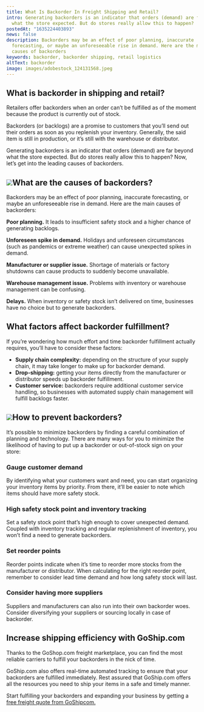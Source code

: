 ```yaml
---
title: What Is Backorder In Freight Shipping and Retail?
intro: Generating backorders is an indicator that orders (demand) are far beyond
  what the store expected. But do stores really allow this to happen?
postedAt: "1635224403893"
news: false
description: Backorders may be an effect of poor planning, inaccurate
  forecasting, or maybe an unforeseeable rise in demand. Here are the main
  causes of backorders
keywords: backorder, backorder shipping, retail logistics
altText: backorder
image: images/adobestock_124131568.jpeg
---
```


## What is backorder in shipping and retail?

Retailers offer backorders when an order can’t be fulfilled as of the moment because the product is currently out of stock.

Backorders (or backlogs) are a promise to customers that you’ll send out their orders as soon as you replenish your inventory. Generally, the said item is still in production, or it’s still with the warehouse or distributor.

Generating backorders is an indicator that orders (demand) are far beyond what the store expected. But do stores really allow this to happen? Now, let’s get into the leading causes of backorders.

## ![](https://lh3.googleusercontent.com/ZaAYAKI6YTlqnSxZ1BprAWojOgjO4mzDCwKssa1aOY9zOiimqThBBk65dB6cAN70jTYU9RhRPqOLC9ze5862z5pyoSqlaGqqh01DPAwNxWcpZK2DqHPz_9sfARtocjjjznw_r4Wy=s1600)What are the causes of backorders?

Backorders may be an effect of poor planning, inaccurate forecasting, or maybe an unforeseeable rise in demand. Here are the main causes of backorders:

**Poor planning.** It leads to insufficient safety stock and a higher chance of generating backlogs.

**Unforeseen spike in demand.** Holidays and unforeseen circumstances (such as pandemics or extreme weather) can cause unexpected spikes in demand.

**Manufacturer or supplier issue.** Shortage of materials or factory shutdowns can cause products to suddenly become unavailable.

**Warehouse management issue.** Problems with inventory or warehouse management can be confusing.

**Delays.** When inventory or safety stock isn’t delivered on time, businesses have no choice but to generate backorders.

## What factors affect backorder fulfillment?

If you’re wondering how much effort and time backorder fulfillment actually requires, you’ll have to consider these factors:

- **Supply chain complexity:** depending on the structure of your supply chain, it may take longer to make up for backorder demand.
- **Drop-shipping:** getting your items directly from the manufacturer or distributor speeds up backorder fulfillment.
- **Customer service:** backorders require additional customer service handling, so businesses with automated supply chain management will fulfill backlogs faster.

## ![](https://lh6.googleusercontent.com/5D0WaWbrgDggetzlfqneRWB4BY2d4Aukf7PuPWFx2xcoBUoFtVQaBgQIfSdC5MIO-rBmo2B9xPCzhyaJUVFRgR31jvgYO49B6Xsm2Zw9_ABLmtWvChS17UehHlQopOiQ4P1k_BuD=s1600)How to prevent backorders?

It’s possible to minimize backorders by finding a careful combination of planning and technology. There are many ways for you to minimize the likelihood of having to put up a backorder or out-of-stock sign on your store:

### Gauge customer demand

By identifying what your customers want and need, you can start organizing your inventory items by priority. From there, it’ll be easier to note which items should have more safety stock.

### High safety stock point and inventory tracking

Set a safety stock point that’s high enough to cover unexpected demand. Coupled with inventory tracking and regular replenishment of inventory, you won’t find a need to generate backorders.

### Set reorder points

Reorder points indicate when it’s time to reorder more stocks from the manufacturer or distributor. When calculating for the right reorder point, remember to consider lead time demand and how long safety stock will last.

### Consider having more suppliers

Suppliers and manufacturers can also run into their own backorder woes. Consider diversifying your suppliers or sourcing locally in case of backorder.

## Increase shipping efficiency with GoShip.com

Thanks to the GoShop.com freight marketplace, you can find the most reliable carriers to fulfill your backorders in the nick of time.

GoShip.com also offers real-time automated tracking to ensure that your backorders are fulfilled immediately. Rest assured that GoShip.com offers all the resources you need to ship your items in a safe and timely manner.

Start fulfilling your backorders and expanding your business by getting a [free freight quote from GoShipcom.](https://goship.com)
